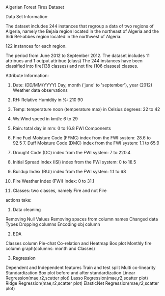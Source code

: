Algerian Forest Fires Dataset

Data Set Information:

The dataset includes 244 instances that regroup a data of two regions of Algeria, namely the Bejaia region located in the northeast of Algeria and the Sidi Bel-abbes region located in the northwest of Algeria.

122 instances for each region.

The period from June 2012 to September 2012. The dataset includes 11 attribues and 1 output attribue (class) The 244 instances have been classified into fire(138 classes) and not fire (106 classes) classes.


Attribute Information:

1. Date: (DD/MM/YYYY) Day, month ('june' to 'september'), year (2012) Weather data observations

3. RH: Relative Humidity in %: 210 90

2. Temp: temperature noon (temperature max) in Celsius degrees: 22 to 42

4. Ws:Wind speed in km/h: 6 to 29

5. Rain: total day in mm: 0 to 16.8 FWI Components

6. Fine Fuel Moisture Code (FFMC) index from the FWI system: 28.6 to 92.5 7. Duff Moisture Code (DMC) index from the FWI system: 1.1 to 65.9

8. Drought Code (DC) index from the FWI system: 7 to 220.4

9. Initial Spread Index (ISI) index from the FWI system: 0 to 18.5

10. Buildup Index (BUI) index from the FWI system: 1.1 to 68

11. Fire Weather Index (FWI) Index: 0 to 31.1

12. Classes: two classes, namely Fire and not Fire

actions take:

1. Data cleaning 

Removing Null Values 
Removing spaces from  column names
Changed data Types
Dropping columns 
Encoding  obj column 


2. EDA

Classes column Pie-chat
Co-relation and Heatmap 
Box plot
Monthly fire column graph(columns: month and Classes)

3. Regression 
 
Dependent and Independent features
Train and test split 
Multi co-linearity 
Standardization 
Box plot before and after standardization
Linear Regression(mae,r2,scatter plot)
Lasso Regression(mae,r2,scatter plot)
Ridge Regression(mae,r2,scatter plot)
ElasticNet Regression(mae,r2,scatter plot)

